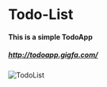 # Todo-List
#### This is a simple TodoApp

##### http://todoapp.gigfa.com/

![TodoList](https://github.com/MSahebi-hub/Todo-List/assets/94635696/d375dcc6-97c1-4609-af34-18bdf396243b)
